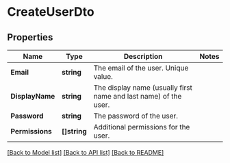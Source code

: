 # CreateUserDto

## Properties

Name | Type | Description | Notes
------------ | ------------- | ------------- | -------------
**Email** | **string** | The email of the user. Unique value. | 
**DisplayName** | **string** | The display name (usually first name and last name) of the user. | 
**Password** | **string** | The password of the user. | 
**Permissions** | **[]string** | Additional permissions for the user. | 

[[Back to Model list]](../README.md#documentation-for-models) [[Back to API list]](../README.md#documentation-for-api-endpoints) [[Back to README]](../README.md)


